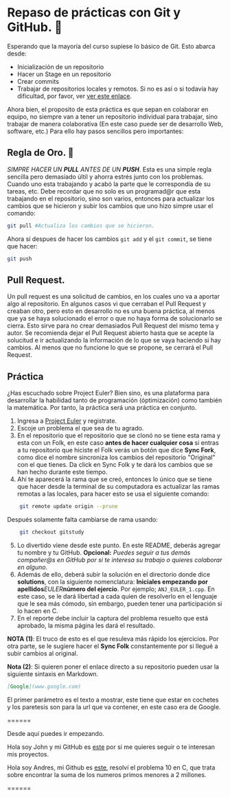 # Repaso de prácticas con Git y GitHub. 📖

Esperando que la mayoría del curso supiese lo básico de Git. Esto abarca desde:
- Inicialización de un repositorio
- Hacer un Stage en un repositorio
- Crear commits
- Trabajar de repositorios locales y remotos.
Si no es así o si todavía hay dificultad, por favor, ver [ver este enlace](https://git-scm.com/docs).

Ahora bien, el proposito de esta práctica es que sepan en colaborar en equipo, no siempre van a tener un repositorio individual para trabajar, sino trabajar de manera colaborativa (En este caso puede ser de desarrollo Web, software, etc.) Para ello hay pasos sencillos pero importantes:

## Regla de Oro. 🥇
*SIMPRE HACER UN **PULL** ANTES DE UN **PUSH***.
Esta es una simple regla sencilla pero demasiado últil y ahorra estrés junto con los problemas. 
Cuando uno esta trabajando y acabó la parte que le correspondía de su tareas, etc. Debe recordar que no solo es un programad@r que esta trabajando en el repositorio, sino son varios, entonces para actualizar los cambios que se hicieron y subir los cambios que uno hizo simpre usar el comando:

```bash
git pull #Actualiza los cambios que se hicieron.
 ```
Ahora sí despues de hacer los cambios ``git add`` y el ``git commit``, se tiene que hacer:

```bash
git push
```

## Pull Request.
Un pull request es una solicitud de cambios, en los cuales uno va a aportar algo al repositorio. En algunos casos vi que cerraban el Pull Request y creaban otro, pero esto en desarrollo no es una buena práctica, al menos que ya se haya solucionado el error o que no haya forma de solucionarlo se cierra. Esto sirve para no crear demasiados Pull Request del mismo tema y autor. Se recomienda dejar el Pull Request abierto hasta que se acepte la solucitud e ir actualizando la información de lo que se vaya haciendo si hay cambios. Al menos que no funcione lo que se propone, se cerrará el Pull Request.

## Práctica
¿Has escuchado sobre Project Euler? Bien sino, es una plataforma para desarrollar la habilidad tanto de programación (óptimización) como también la matemática.
Por tanto, la práctica será una práctica en conjunto. 

1. Ingresa a [Project Euler](https://projecteuler.net/) y registrate.
2. Escoje un problema el que sea de tu agrado.
3. En el repositorio que el repositorio que se clonó no se tiene esta rama y esta con un Folk, en este caso **antes de hacer cualquier cosa** si entras a tu repositorio que hiciste el Folk verás un botón que dice **Sync Fork**, como dice el nombre sincroniza los cambios del repositorio "Original" con el que tienes. Da click en Sync Folk y te dará los cambios que se han hecho durante este tiempo.
4. Ahí te aparecerá la rama que se creó, entonces lo único que se tiene que hacer desde la terminal de su computadora es actualizar las ramas remotas a las locales, para hacer esto se usa el siguiente comando:
```bash
    git remote update origin --prune
```
Después solamente falta cambiarse de rama usando: 
```bash
    git checkout gitstudy
```
5. Lo divertido viene desde este punto. En este README, deberás agregar tu nombre y tu GitHub. **Opcional:** *Puedes seguir a tus demás compañer@s en GitHub por si te interesa su trabajo o quieres colaborar en alguno*.
6. Además de ello, deberá subir la solución en el directorio donde dice **solutions**, con la siguiente nomenclatura: **Iniciales empezando por apellidos**_EULER_**número del ejercio**. Por ejemplo; `ANJ_EULER_1.cpp`. En este caso, se le dará libertad a cada quien de resolverlo en el lenguaje que le sea más cómodo, sin embargo, pueden tener una participación si lo hacen en C. 
7. En el reporte debe incluir la captura del problema resuelto que está aprobado, la misma página les dará el resultado.

**NOTA (1)**: El truco de esto es el que resuleva más rápido los ejercicios. Por otra parte, se le sugiere hacer el **Sync Folk** constantemente por si llegué a subir cambios al original.

**Nota (2)**: Si quieren poner el enlace directo a su repositorio pueden usar la siguiente sintaxis en Markdown.

```markdown
[Google](www.google.com)
```
El primer parámetro es el texto a mostrar, este tiene que estar en cochetes y los paretesis son para la url que va contener, en este caso era de Google.

======

Desde aquí puedes ir empezando.


Hola soy John y mi GitHub es [este](https://github.com/JohnKun136NVCP) por si me quieres seguir o te interesan mis proyectos.

Hola soy Andres, mi Github es [este](https://github.com/AndresCataneo), resolví el problema 10 en C, que trata sobre encontrar la suma de los numeros primos menores a 2 millones.

====== 





